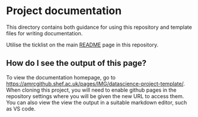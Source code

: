 # Project documentation #

This directory contains both guidance for using this repository and template files for writing documentation.

Utilise the ticklist on the main [README](../README.md) page in this repository. 

## How do I see the output of this page? ##

To view the documentation homepage, go to https://amrcgithub.shef.ac.uk/pages/IMG/datascience-project-template/. When cloning this project, you will need to enable github pages in the repository settings where you will be given the new URL to access them. You can also view the view the output in a suitable markdown editor, such as VS code.